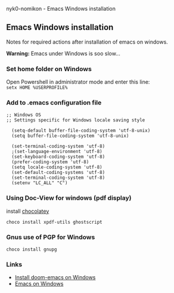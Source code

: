 nyk0-nomikon - Emacs Windows installation

## Emacs Windows installation

Notes for required actions after installation of emacs on windows.

**Warning:** Emacs under Windows is soo slow\...

### Set home folder on Windows

Open Powershell in administrator mode and enter this line:\
`setx HOME %USERPROFILE%`

### Add to .emacs configuration file

    ;; Windows OS
    ;; Settings specific for Windows locale saving style

      (setq-default buffer-file-coding-system 'utf-8-unix)
      (setq buffer-file-coding-system 'utf-8-unix)

      (set-terminal-coding-system 'utf-8)
      ;(set-language-environment 'utf-8)
      (set-keyboard-coding-system 'utf-8)
      (prefer-coding-system 'utf-8)
      (setq locale-coding-system 'utf-8)
      (set-default-coding-systems 'utf-8)
      (set-terminal-coding-system 'utf-8)
      (setenv "LC_ALL" "C")
      

### Using Doc-View for windows (pdf display)

install [chocolatey](https://chocolatey.org/install)

`choco install xpdf-utils ghostscript`

### Gnus use of PGP for Windows

`choco install gnupg`

### Links

-   [Install doom-emacs on Windows](https://earvingad.github.io/posts/doom_emacs_windows/)
-   [Emacs on Windows](https://caiorss.github.io/Emacs-Elisp-Programming/Emacs_On_Windows.html)
